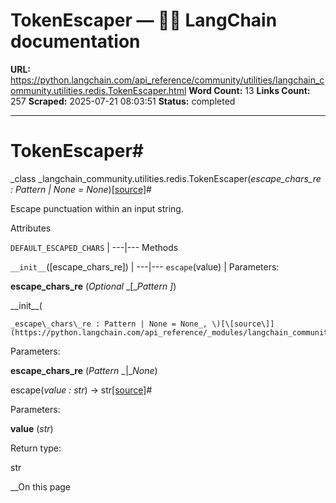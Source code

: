 # TokenEscaper — 🦜🔗 LangChain  documentation

**URL:** https://python.langchain.com/api_reference/community/utilities/langchain_community.utilities.redis.TokenEscaper.html
**Word Count:** 13
**Links Count:** 257
**Scraped:** 2025-07-21 08:03:51
**Status:** completed

---

# TokenEscaper\#

_class _langchain\_community.utilities.redis.TokenEscaper\(_escape\_chars\_re : Pattern | None = None_\)[\[source\]](https://python.langchain.com/api_reference/_modules/langchain_community/utilities/redis.html#TokenEscaper)\#     

Escape punctuation within an input string.

Attributes

`DEFAULT_ESCAPED_CHARS` |    ---|---      Methods

`__init__`\(\[escape\_chars\_re\]\) |    ---|---   `escape`\(value\) |       Parameters:     

**escape\_chars\_re** \(_Optional_ _\[__Pattern_ _\]_\)

\_\_init\_\_\(

    _escape\_chars\_re : Pattern | None = None_, \)[\[source\]](https://python.langchain.com/api_reference/_modules/langchain_community/utilities/redis.html#TokenEscaper.__init__)\#     

Parameters:     

**escape\_chars\_re** \(_Pattern_ _|__None_\)

escape\(_value : str_\) → str[\[source\]](https://python.langchain.com/api_reference/_modules/langchain_community/utilities/redis.html#TokenEscaper.escape)\#     

Parameters:     

**value** \(_str_\)

Return type:     

str

__On this page